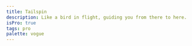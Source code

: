 ```yaml
---
title: Tailspin
description: Like a bird in flight, guiding you from there to here.
isPro: true
tags: pro
palette: vogue
---
```


